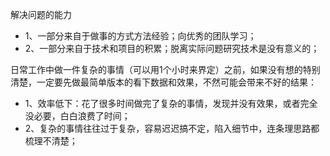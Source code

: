 解决问题的能力

- 1、一部分来自于做事的方式方法经验；向优秀的团队学习；
- 2、一部分来自于技术和项目的积累；脱离实际问题研究技术是没有意义的；


日常工作中做一件复杂的事情（可以用1个小时来界定）之前，如果没有想的特别清楚，一定要先做最简单版本的看下数据和效果，不然可能会带来不好的结果：

- 1、效率低下：花了很多时间做完了复杂的事情，发现并没有效果，或者完全没必要，白白浪费了时间；
- 2、复杂的事情往往过于复杂，容易迟迟搞不定，陷入细节中，连条理思路都梳理不清楚；
